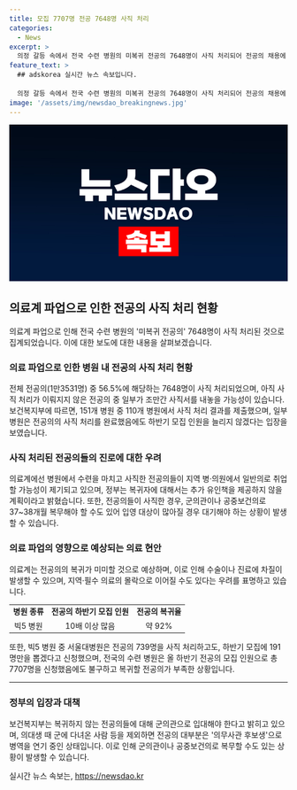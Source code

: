 ```yaml
---
title: 모집 7707명 전공 7648명 사직 처리
categories:
  - News
excerpt: >
  의정 갈등 속에서 전국 수련 병원의 미복귀 전공의 7648명이 사직 처리되어 전공의 채용에 영향을 줄 것으로 보이며, 사직규모가 1만명을 넘을 전망이다. 일부 병원은 사직 처리한 후 하반기 모집 인원을 늘리지 않겠다는 입장이며, 이로 인해 수술·진료 파행이 우려되고 지역 의료가 약화될 우려가 있다. 또한, 군입대 관련해서도 문제가 제기되고 있어 의료계와 정부 간 갈등이 심화되고 있다.
feature_text: >
  ## adskorea 실시간 뉴스 속보입니다.

  의정 갈등 속에서 전국 수련 병원의 미복귀 전공의 7648명이 사직 처리되어 전공의 채용에 영향을 줄 것으로 보이며, 사직규모가 1만명을 넘을 전망이다. 일부 병원은 사직 처리한 후 하반기 모집 인원을 늘리지 않겠다는 입장이며, 이로 인해 수술·진료 파행이 우려되고 지역 의료가 약화될 우려가 있다. 또한, 군입대 관련해서도 문제가 제기되고 있어 의료계와 정부 간 갈등이 심화되고 있다.
image: '/assets/img/newsdao_breakingnews.jpg'
---
```


<p><img src="/assets/img/newsdao_breakingnews.jpg" alt="adskorea 속보" /></p>

<h2 data-ke-size="size26">의료계 파업으로 인한 전공의 사직 처리 현황</h2>

<p data-ke-size="size16">의료계 파업으로 인해 전국 수련 병원의 '미복귀 전공의' 7648명이 사직 처리된 것으로 집계되었습니다. 이에 대한 보도에 대한 내용을 살펴보겠습니다.</p>

<h3>의료 파업으로 인한 병원 내 전공의 사직 처리 현황</h3>

<p data-ke-size="size16">전체 전공의(1만3531명) 중 56.5%에 해당하는 7648명이 사직 처리되었으며, 아직 사직 처리가 이뤄지지 않은 전공의 중 일부가 조만간 사직서를 내놓을 가능성이 있습니다. 보건복지부에 따르면, 151개 병원 중 110개 병원에서 사직 처리 결과를 제출했으며, 일부 병원은 전공의의 사직 처리를 완료했음에도 하반기 모집 인원을 늘리지 않겠다는 입장을 보였습니다.</p>

<h3>사직 처리된 전공의들의 진로에 대한 우려</h3>

<p data-ke-size="size16">의료계에선 병원에서 수련을 마치고 사직한 전공의들이 지역 병·의원에서 일반의로 취업할 가능성이 제기되고 있으며, 정부는 복귀자에 대해서는 추가 유인책을 제공하지 않을 계획이라고 밝혔습니다. 또한, 전공의들이 사직한 경우, 군의관이나 공중보건의로 37~38개월 복무해야 할 수도 있어 입영 대상이 많아질 경우 대기해야 하는 상황이 발생할 수 있습니다.</p>

<h3>의료 파업의 영향으로 예상되는 의료 현안</h3>

<p data-ke-size="size16">의료계는 전공의의 복귀가 미미할 것으로 예상하며, 이로 인해 수술이나 진료에 차질이 발생할 수 있으며, 지역·필수 의료의 몰락으로 이어질 수도 있다는 우려를 표명하고 있습니다.</p>

<table>
    <tr>
        <td style="text-align: center; height: 17px;"><b>병원 종류</b></td>
        <td style="text-align: center; height: 17px;"><b>전공의 하반기 모집 인원</b></td>
        <td style="text-align: center; height: 17px;"><b>전공의 복귀율</b></td>
    </tr>
    <tr>
        <td style="text-align: center; height: 17px;">빅5 병원</td>
        <td style="text-align: center; height: 17px;">10배 이상 많음</td>
        <td style="text-align: center; height: 17px;">약 92%</td>
    </tr>
</table>

<p data-ke-size="size16">또한, 빅5 병원 중 서울대병원은 전공의 739명을 사직 처리하고도, 하반기 모집에 191명만을 뽑겠다고 신청했으며, 전국의 수련 병원은 올 하반기 전공의 모집 인원으로 총 7707명을 신청했음에도 불구하고 복귀할 전공의가 부족한 상황입니다.</p>

<hr>

<h3>정부의 입장과 대책</h3>

<p data-ke-size="size16">보건복지부는 복귀하지 않는 전공의들에 대해 군의관으로 입대해야 한다고 밝히고 있으며, 의대생 때 군에 다녀온 사람 등을 제외하면 전공의 대부분은 '의무사관 후보생'으로 병역을 연기 중인 상태입니다. 이로 인해 군의관이나 공중보건의로 복무할 수도 있는 상황이 발생할 수 있습니다.</p>
실시간 뉴스 속보는, <a href="https://newsdao.kr" rel="dofollow">https://newsdao.kr</a>


